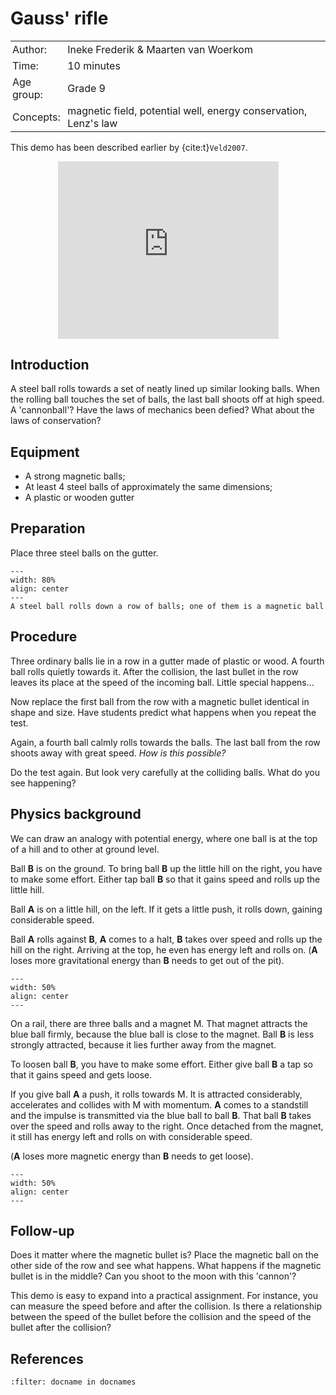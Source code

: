 # Gauss' rifle

<table style="width: 100%; border-collapse: collapse; border: none;">
    <tr style="background-color: var(--background-color);">  
        <td style="text-align: left; padding: 3px; border: none; color: var(--text-color)">Author:</td>
        <td style="text-align: left; padding: 3px; border: none; color: var(--text-color)">Ineke Frederik & Maarten van Woerkom</td>
    </tr>
    <tr style="background-color: var(--background-color);"> 
        <td style="text-align: left; padding: 3px; border: none; color: var(--text-color)">Time:</td>
        <td style="text-align: left; padding: 3px; border: none; color: var(--text-color)">10 minutes</td>
    </tr>
    <tr style="background-color: var(--background-color);"> 
        <td style="text-align: left; padding: 3px; border: none; color: var(--text-color)">Age group:</td>
        <td style="text-align: left; padding: 3px; border: none; color: var(--text-color)">Grade 9</td>
    </tr>
    <tr style="background-color: var(--background-color);"> 
        <td style="text-align: left; padding: 3px; border: none; color: var(--text-color)">Concepts:</td>
        <td style="text-align: left; padding: 3px; border: none; color: var(--text-color)">magnetic field, potential well, energy conservation, Lenz's law</td>
    </tr>
</table>

This demo has been described earlier by {cite:t}`Veld2007`.

<div style="display: flex; justify-content: center;">
    <div style="position: relative; width: 70%; height: 0; padding-bottom: 56.25%;">
        <iframe
            src="https://www.youtube.com/embed/eDrtZ4TBE9k?si=MK_jp_gyosU5suBc"
            style="position: absolute; top: 0; left: 0; width: 100%; height: 100%;"
            frameborder="0"
            allow="accelerometer; autoplay; clipboard-write; encrypted-media; gyroscope; picture-in-picture"
            allowfullscreen
        ></iframe>
    </div>
</div>

## Introduction
A steel ball rolls towards a set of neatly lined up similar looking balls. When the rolling ball touches the set of balls, the last ball shoots off at high speed. A 'cannonball'? Have the laws of mechanics been defied? What about the laws of conservation? 

## Equipment
* A strong magnetic balls;
* At least 4 steel balls of approximately the same dimensions; 
* A plastic or wooden gutter

## Preparation
Place three steel balls on the gutter.

```{figure} demo95_figure1.jpg
---
width: 80%
align: center
---
A steel ball rolls down a row of balls; one of them is a magnetic ball
```

## Procedure
Three ordinary balls lie in a row in a gutter made of plastic or wood. A fourth ball rolls quietly towards it. After the collision, the last bullet in the row leaves its place at the speed of the incoming ball. Little special happens... 

Now replace the first ball from the row with a magnetic bullet identical in shape and size. Have students predict what happens when you repeat the test.

Again, a fourth ball calmly rolls towards the balls. The last ball from the row shoots away with great speed. *How is this possible?*

Do the test again. But look very carefully at the colliding balls. What do you see happening?

## Physics background
We can draw an analogy with potential energy, where one ball is at the top of a hill and to other at ground level.

Ball **B** is on the ground. To bring ball **B** up the little hill on the right, you have to make some effort. Either tap ball **B** so that it gains speed and rolls up the little hill.

Ball **A** is on a little hill, on the left. If it gets a little push, it rolls down, gaining considerable speed.

Ball **A** rolls against **B**, **A** comes to a halt, **B** takes over speed and rolls up the hill on the right. Arriving at the top, he even has energy left and rolls on. (**A** loses more gravitational energy than **B** needs to get out of the pit).

```{figure} demo95_figure2.jpg
---
width: 50%
align: center
---
```

On a rail, there are three balls and a magnet M. That magnet attracts the blue ball firmly, because the blue ball is close to the magnet. Ball **B** is less strongly attracted, because it lies further away from the magnet.

To loosen ball **B**, you have to make some effort. Either give ball **B** a tap so that it gains speed and gets loose.

If you give ball **A** a push, it rolls towards M. It is attracted considerably, accelerates and collides with M with momentum. **A** comes to a standstill and the impulse is transmitted via the blue ball to ball **B**. That ball **B** takes over the speed and rolls away to the right. Once detached from the magnet, it still has energy left and rolls on with considerable speed.

(**A** loses more magnetic energy than **B** needs to get loose).

```{figure} demo95_figure3.jpg
---
width: 50%
align: center
---
```

## Follow-up
Does it matter where the magnetic bullet is? Place the magnetic ball on the other side of the row and see what happens. What happens if the magnetic bullet is in the middle? Can you shoot to the moon with this 'cannon'? 

This demo is easy to expand into a practical assignment. For instance, you can measure the speed before and after the collision. Is there a relationship between the speed of the bullet before the collision and the speed of the bullet after the collision? 

## References
```{bibliography}
:filter: docname in docnames
```